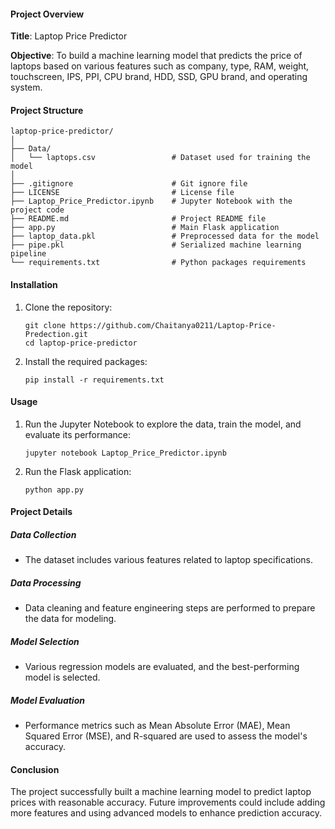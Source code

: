 #### Project Overview
**Title**: Laptop Price Predictor

**Objective**: 
To build a machine learning model that predicts the price of laptops based on various features such as company, type, RAM, weight, touchscreen, IPS, PPI, CPU brand, HDD, SSD, GPU brand, and operating system.

#### Project Structure

```
laptop-price-predictor/
│
├── Data/
│   └── laptops.csv                 # Dataset used for training the model
│
├── .gitignore                      # Git ignore file
├── LICENSE                         # License file
├── Laptop_Price_Predictor.ipynb    # Jupyter Notebook with the project code
├── README.md                       # Project README file
├── app.py                          # Main Flask application
├── laptop_data.pkl                 # Preprocessed data for the model
├── pipe.pkl                        # Serialized machine learning pipeline
└── requirements.txt                # Python packages requirements
```

#### Installation
1. Clone the repository:
   ```
   git clone https://github.com/Chaitanya0211/Laptop-Price-Predection.git
   cd laptop-price-predictor
   ```
2. Install the required packages:
   ```
   pip install -r requirements.txt
   ```

#### Usage
1. Run the Jupyter Notebook to explore the data, train the model, and evaluate its performance:
   ```
   jupyter notebook Laptop_Price_Predictor.ipynb
   ```
2. Run the Flask application:
   ```
   python app.py
   ```

#### Project Details

##### Data Collection
- The dataset includes various features related to laptop specifications.

##### Data Processing
- Data cleaning and feature engineering steps are performed to prepare the data for modeling.

##### Model Selection
- Various regression models are evaluated, and the best-performing model is selected.

##### Model Evaluation
- Performance metrics such as Mean Absolute Error (MAE), Mean Squared Error (MSE), and R-squared are used to assess the model's accuracy.

#### Conclusion
The project successfully built a machine learning model to predict laptop prices with reasonable accuracy. Future improvements could include adding more features and using advanced models to enhance prediction accuracy.
